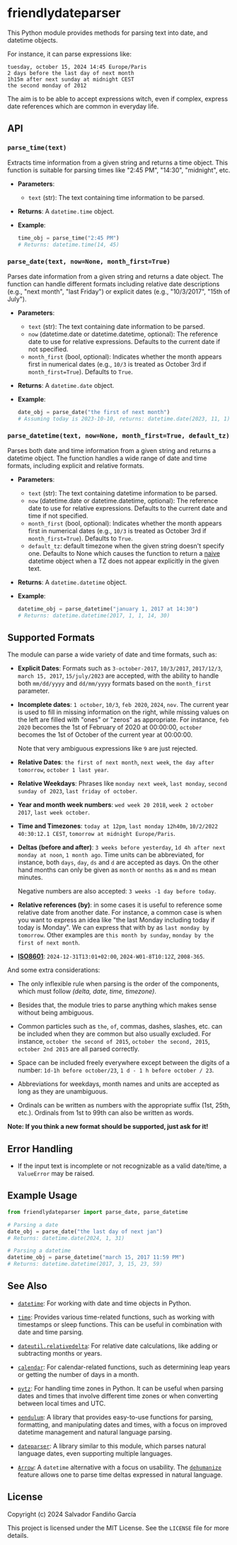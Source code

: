 # friendlydateparser

This Python module provides methods for parsing text into date, and
datetime objects.

For instance, it can parse expressions like:

    tuesday, october 15, 2024 14:45 Europe/Paris
    2 days before the last day of next month
    1h15m after next sunday at midnight CEST
    the second monday of 2012

The aim is to be able to accept expressions witch, even if complex,
express date references which are common in everyday life.

## API

### `parse_time(text)`

Extracts time information from a given string and returns a time
object. This function is suitable for parsing times like "2:45 PM",
"14:30", "midnight", etc.

- **Parameters**:
  - `text` (str): The text containing time information to be parsed.

- **Returns**: A `datetime.time` object.

- **Example**:
  ```python
  time_obj = parse_time("2:45 PM")
  # Returns: datetime.time(14, 45)
  ```

### `parse_date(text, now=None, month_first=True)`

Parses date information from a given string and returns a date
object. The function can handle different formats including relative
date descriptions (e.g., "next month", "last Friday") or explicit
dates (e.g., "10/3/2017", "15th of July").

- **Parameters**:
  - `text` (str): The text containing date information to be parsed.
  - `now` (datetime.date or datetime.datetime, optional): The
      reference date to use for relative expressions. Defaults to the
      current date if not specified.
  - `month_first` (bool, optional): Indicates whether the month
      appears first in numerical dates (e.g., `10/3` is treated as
      October 3rd if `month_first=True`). Defaults to `True`.

- **Returns**: A `datetime.date` object.

- **Example**:
  ```python
  date_obj = parse_date("the first of next month")
  # Assuming today is 2023-10-10, returns: datetime.date(2023, 11, 1)
  ```

### `parse_datetime(text, now=None, month_first=True, default_tz)`

Parses both date and time information from a given string and returns
a datetime object. The function handles a wide range of date and time
formats, including explicit and relative formats.

- **Parameters**:
  - `text` (str): The text containing datetime information to be parsed.
  - `now` (datetime.date or datetime.datetime, optional): The
      reference date to use for relative expressions. Defaults to the
      current date and time if not specified.
  - `month_first` (bool, optional): Indicates whether the month
      appears first in numerical dates (e.g., `10/3` is treated as
      October 3rd if `month_first=True`). Defaults to `True`.
  - `default_tz`: default timezone when the given string doesn't
    specify one. Defaults to None which causes the function to return a
    [naive](https://docs.python.org/3/library/datetime.html#aware-and-naive-objects)
    datetime object when a TZ does not appear explicitly in the given
    text.

- **Returns**: A `datetime.datetime` object.

- **Example**:
  ```python
  datetime_obj = parse_datetime("january 1, 2017 at 14:30")
  # Returns: datetime.datetime(2017, 1, 1, 14, 30)
  ```


## Supported Formats

The module can parse a wide variety of date and time formats, such as:

- **Explicit Dates**: Formats such as `3-october-2017`, `10/3/2017`,
  `2017/12/3`, `march 15, 2017`, `15/july/2023` are accepted, with the
  ability to handle both `mm/dd/yyyy` and `dd/mm/yyyy` formats based
  on the `month_first` parameter.

- **Incomplete dates**: `1 october`, `10/3`, `feb 2020`, `2024`,
  `nov`. The current year is used to fill in missing information on
  the right, while missing values on the left are filled with "ones"
  or "zeros" as appropriate. For instance, `feb 2020` becomes the 1st
  of February of 2020 at 00:00:00, `october` becomes the 1st of
  October of the current year at 00:00:00.

  Note that very ambiguous expressions like `9` are just rejected.

- **Relative Dates**: `the first of next month`, `next week`, `the day
  after tomorrow`, `october 1 last year`.

- **Relative Weekdays**: Phrases like `monday next week`, `last
  monday`, `second sunday of 2023`, `last friday of october`.

- **Year and month week numbers**: `wed week 20 2018`, `week 2 october
  2017`, `last week october`.

- **Time and Timezones**: `today at 12pm`, `last monday 12h40m`,
  `10/2/2022 40:30:12.1 CEST`, `tomorrow at midnight Europe/Paris`.

- **Deltas (before and after)**: `3 weeks before yesterday`, `1d 4h
  after next monday at noon`, `1 month ago`. Time units can be
  abbreviated, for instance, both `days`, `day`, `ds` and `d` are
  accepted as days. On the other hand months can only be given as
  `month` or `months` as `m` and `ms` mean minutes.

  Negative numbers are also accepted: `3 weeks -1 day before today`.

- **Relative references (by)**: in some cases it is useful to
  reference some relative date from another date. For instance, a
  common case is when you want to express an idea like "the last
  Monday including today if today is Monday". We can express that with
  by as `last monday by tomorrow`. Other examples are `this month by
  sunday`, `monday by the first of next month`.

- [**ISO8601**](https://en.wikipedia.org/wiki/ISO_8601):
  `2024-12-31T13:01+02:00`, `2024-W01-8T10:12Z`, `2008-365`.

And some extra considerations:

- The only inflexible rule when parsing is the order of the
  components, which must follow *(delta, date, time, timezone)*.

- Besides that, the module tries to parse anything which makes sense
  without being ambiguous.

- Common particles such as `the`, `of`, commas, dashes,
  slashes, etc. can be included when they are common but also usually
  excluded. For instance, `october the second of 2015`, `october the
  second, 2015`, `october 2nd 2015` are all parsed correctly.

- Space can be included freely everywhere except between the digits of
  a number: `1d-1h before october/23`, `1 d - 1 h before october /
  23`.

- Abbreviations for weekdays, month names and units are accepted as
  long as they are unambiguous.

- Ordinals can be written as numbers with the appropriate suffix (1st,
  25th, etc.). Ordinals from 1st to 99th can also be written as words.


**Note: If you think a new format should be supported, just ask for
it!**

## Error Handling

- If the input text is incomplete or not recognizable as a valid
  date/time, a `ValueError` may be raised.

## Example Usage

```python
from friendlydateparser import parse_date, parse_datetime

# Parsing a date
date_obj = parse_date("the last day of next jan")
# Returns: datetime.date(2024, 1, 31)

# Parsing a datetime
datetime_obj = parse_datetime("march 15, 2017 11:59 PM")
# Returns: datetime.datetime(2017, 3, 15, 23, 59)
```

## See Also

- [`datetime`](https://docs.python.org/3/library/datetime.html): For
  working with date and time objects in Python.

- [`time`](https://docs.python.org/3/library/time.html): Provides
  various time-related functions, such as working with timestamps or
  sleep functions. This can be useful in combination with date and
  time parsing.

- [`dateutil.relativedelta`](https://dateutil.readthedocs.io/en/stable/relativedelta.html):
  For relative date calculations, like adding or subtracting months or
  years.

- [`calendar`](https://docs.python.org/3/library/calendar.html): For
  calendar-related functions, such as determining leap years or
  getting the number of days in a month.

- [`pytz`](https://pypi.org/project/pytz/): For handling time zones in
  Python. It can be useful when parsing dates and times that involve
  different time zones or when converting between local times and UTC.

- [`pendulum`](https://pendulum.eustace.io/): A library that provides
  easy-to-use functions for parsing, formatting, and manipulating
  dates and times, with a focus on improved datetime management and
  natural language parsing.

- [`dateparser`](https://dateparser.readthedocs.io/en/latest/): A
  library similar to this module, which parses natural language
  dates, even supporting multiple languages.

- [`Arrow`](https://arrow.readthedocs.io/en/latest/): A `datetime`
  alternative with a focus on usability. The
  [`dehumanize`](https://arrow.readthedocs.io/en/latest/guide.html#dehumanize)
  feature allows one to parse time deltas expressed in natural
  language.

## License

Copyright (c) 2024 Salvador Fandiño García

This project is licensed under the MIT License. See the `LICENSE` file for more details.
